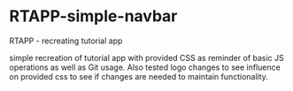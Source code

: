 # RTAPP-simple-navbar
RTAPP - recreating tutorial app

simple recreation of tutorial app with provided CSS as reminder of basic JS operations as well as Git usage.
Also tested logo changes to see influence on provided css to see if changes are needed to maintain functionality.
